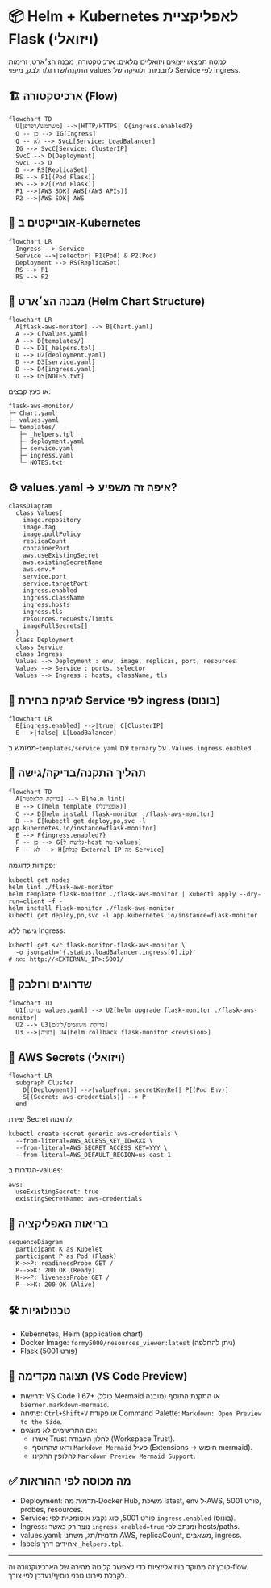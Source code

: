 # 📦 Helm + Kubernetes לאפליקציית Flask (ויזואלי)

למטה תמצאו ייצוגים ויזואליים מלאים: ארכיטקטורה, מבנה הצ׳ארט, זרימות התקנה/שדרוג/רולבק, מיפוי values לתבניות, ולוגיקה של Service לפי ingress.

## 🏗️ ארכיטקטורה (Flow)
```mermaid
flowchart TD
  U[משתמש/דפדפן] -->|HTTP/HTTPS| Q{ingress.enabled?}
  Q -- כן --> IG[Ingress]
  Q -- לא --> SvcL[Service: LoadBalancer]
  IG --> SvcC[Service: ClusterIP]
  SvcC --> D[Deployment]
  SvcL --> D
  D --> RS[ReplicaSet]
  RS --> P1[(Pod Flask)]
  RS --> P2[(Pod Flask)]
  P1 -->|AWS SDK| AWS[(AWS APIs)]
  P2 -->|AWS SDK| AWS
```

## 🧱 אובייקטים ב‑Kubernetes
```mermaid
flowchart LR
  Ingress --> Service
  Service -->|selector| P1(Pod) & P2(Pod)
  Deployment --> RS(ReplicaSet)
  RS --> P1
  RS --> P2
```

## 🧩 מבנה הצ׳ארט (Helm Chart Structure)
```mermaid
flowchart LR
  A[flask-aws-monitor] --> B[Chart.yaml]
  A --> C[values.yaml]
  A --> D[templates/]
  D --> D1[_helpers.tpl]
  D --> D2[deployment.yaml]
  D --> D3[service.yaml]
  D --> D4[ingress.yaml]
  D --> D5[NOTES.txt]
```

או כעץ קבצים:
```
flask-aws-monitor/
├─ Chart.yaml
├─ values.yaml
└─ templates/
   ├─ _helpers.tpl
   ├─ deployment.yaml
   ├─ service.yaml
   ├─ ingress.yaml
   └─ NOTES.txt
```

## ⚙️ values.yaml → איפה זה משפיע?
```mermaid
classDiagram
  class Values{
    image.repository
    image.tag
    image.pullPolicy
    replicaCount
    containerPort
    aws.useExistingSecret
    aws.existingSecretName
    aws.env.*
    service.port
    service.targetPort
    ingress.enabled
    ingress.className
    ingress.hosts
    ingress.tls
    resources.requests/limits
    imagePullSecrets[]
  }
  class Deployment
  class Service
  class Ingress
  Values --> Deployment : env, image, replicas, port, resources
  Values --> Service : ports, selector
  Values --> Ingress : hosts, className, tls
```

## 🔀 לוגיקת בחירת Service לפי ingress (בונוס)
```mermaid
flowchart LR
  E[ingress.enabled] -->|true| C[ClusterIP]
  E -->|false| L[LoadBalancer]
```

ממומש ב‑`templates/service.yaml` עם `ternary` על `.Values.ingress.enabled`.

## 🚀 תהליך התקנה/בדיקה/גישה
```mermaid
flowchart TD
  A[בדיקת קלאסטר] --> B[helm lint]
  B --> C[helm template (אופציונלי)]
  C --> D[helm install flask-monitor ./flask-aws-monitor]
  D --> E[kubectl get deploy,po,svc -l app.kubernetes.io/instance=flask-monitor]
  E --> F{ingress.enabled?}
  F -- כן --> G[גלישה ל‑host מה‑values]
  F -- לא --> H[קבלת External IP מה‑Service]
```

פקודות לדוגמה:
```
kubectl get nodes
helm lint ./flask-aws-monitor
helm template flask-monitor ./flask-aws-monitor | kubectl apply --dry-run=client -f -
helm install flask-monitor ./flask-aws-monitor
kubectl get deploy,po,svc -l app.kubernetes.io/instance=flask-monitor
```

גישה ללא Ingress:
```
kubectl get svc flask-monitor-flask-aws-monitor \
  -o jsonpath='{.status.loadBalancer.ingress[0].ip}'
# ואז: http://<EXTERNAL_IP>:5001/
```

## 🔁 שדרוגים ורולבק
```mermaid
flowchart TD
  U1[עריכת values.yaml] --> U2[helm upgrade flask-monitor ./flask-aws-monitor]
  U2 --> U3[בדיקת משאבים/לוגים]
  U3 -->|בעיה| U4[helm rollback flask-monitor <revision>]
```

## 🔐 AWS Secrets (ויזואלי)
```mermaid
flowchart LR
  subgraph Cluster
    D[(Deployment)] -->|valueFrom: secretKeyRef| P[(Pod Env)]
    S[(Secret: aws-credentials)] --> P
  end
```

יצירת Secret לדוגמה:
```
kubectl create secret generic aws-credentials \
  --from-literal=AWS_ACCESS_KEY_ID=XXX \
  --from-literal=AWS_SECRET_ACCESS_KEY=YYY \
  --from-literal=AWS_DEFAULT_REGION=us-east-1
```
הגדרות ב‑values:
```
aws:
  useExistingSecret: true
  existingSecretName: aws-credentials
```

## 🧪 בריאות האפליקציה
```mermaid
sequenceDiagram
  participant K as Kubelet
  participant P as Pod (Flask)
  K->>P: readinessProbe GET /
  P-->>K: 200 OK (Ready)
  K->>P: livenessProbe GET /
  P-->>K: 200 OK (Alive)
```

## 🛠️ טכנולוגיות
- Kubernetes, Helm (application chart)
- Docker Image: `formy5000/resources_viewer:latest` (ניתן להחלפה)
- Flask (פורט 5001)

## 👀 תצוגה מקדימה (VS Code Preview)
- דרישות: VS Code 1.67+ (כולל Mermaid מובנה) או התקנת התוסף `bierner.markdown-mermaid`.
- פתיחה: `Ctrl+Shift+V` או פקודת Command Palette: `Markdown: Open Preview to the Side`.
- אם התרשימים לא מוצגים:
  - אשרו Trust לחלון העבודה (Workspace Trust).
  - ודאו שהתוסף `Markdown Mermaid` פעיל (Extensions → חיפוש mermaid).
  - לחלופין התקינו `Markdown Preview Mermaid Support`.

## ✅ מה מכוסה לפי ההוראות
- Deployment: תדמית מה‑Docker Hub, משיכת latest, env ל‑AWS, פורט 5001, probes, resources.
- Service: פורט 5001, סוג נקבע אוטומטית לפי `ingress.enabled` (בונוס).
- Ingress: נוצר רק כאשר `ingress.enabled=true` ומנתב לפי hosts/paths.
- values.yaml: תדמית/תג, משתני AWS, replicaCount, משאבים, ingress.
- labels אחידים דרך `_helpers.tpl`.

---
קובץ זה ממוקד בויזואליזציות כדי לאפשר קליטה מהירה של הארכיטקטורה וה‑flow. לקבלת פירוט טכני נוסיף/נעדכן לפי צורך.

